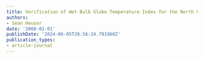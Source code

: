 ```yaml
---
title: Verification of Wet Bulb Globe Temperature Index for the North Carolina ECONet
authors:
- Sean Heuser
date: '2008-01-01'
publishDate: '2024-06-05T20:56:24.791960Z'
publication_types:
- article-journal
---
```

